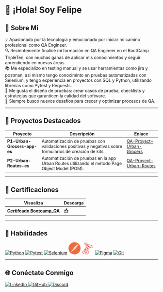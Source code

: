 # 👋 ¡Hola! Soy Felipe  
## 🚀 Sobre Mí  

💡 Apasionado por la tecnología y emocionado por iniciar mi camino profesional como QA Engineer.  
🔍 Recientemente finalicé mi formación en QA Engineer en el BootCamp TripleTen, con muchas ganas de aplicar mis conocimientos y seguir aprendiendo en nuevas áreas.  
📚 Me especializo en testing manual y se usar herramientas como jira y postman, asi mismo tengo conociminto en pruebas automatizadas con Selenium, y tengo experiencia en proyectos con SQL y Python, utilizando librerías como Pytest y Requests.          
📝 Me gusta el diseño de pruebas: crear casos de prueba, checklists y estrategias que garanticen la calidad del software.  
🚀 Siempre busco nuevos desafíos para crecer y optimizar procesos de QA.  

---

## 📝 Proyectos Destacados  
| Proyecto | Descripción | Enlace |
|----------|------------|--------|
| **P1-Urban-Grocers-app-es** | Automatización de pruebas con validaciones positivas y negativas sobre formularios de creación de kits. | [QA-Proyect-Urban-Grocers](https://github.com/FelipeML94/qa-project-Urban-Grocers-app-es.git) |
| **P2-Urban-Routes-es** | Automatización de pruebas en la app Urban Routes utilizando el método Page Object Model (POM). | [QA-Proyect-Urban-Routes](https://github.com/FelipeML94/qa-project-Urban-Routes-es.git) |

---

## 📜 Certificaciones


| Visualiza | Descarga |
|----------|------------|
| **[Certifcado Bootcamp_QA](https://github.com/FelipeML94/FelipeML94/blob/main/documentos/Moscoso_Luyo_Felipe_Bootcamp_QA.pdf)** | [📥](https://github.com/FelipeML94/FelipeML94/raw/main/documentos/Moscoso_Luyo_Felipe_Bootcamp_QA.pdf)|
---


## 🔧 Habilidades  
<p align="left">
    <a href="https://www.python.org/" target="_blank"><img src="https://raw.githubusercontent.com/danielcranney/readme-generator/main/public/icons/skills/python-colored.svg" width="36" height="36" alt="Python"/></a>
    <a href="https://www.pytest.org" target="_blank"><img src="https://raw.githubusercontent.com/pytest-dev/design/081f06cd2d6cd742e68f593560a2e8c1802feb7c/pytest_logo/pytest_logo.svg" width="36" height="36" alt="Pytest"/></a>
    <a href="https://www.selenium.dev" target="_blank"><img src="https://raw.githubusercontent.com/detain/svg-logos/780f25886640cef088af994181646db2f6b1a3f8/svg/selenium-logo.svg" width="40" height="40" alt="Selenium"/></a>
    <a href="https://postman.com" target="_blank"><img src="assets/postman.svg" width="40" height="40" alt="Postman"/></a>
    <a href="https://www.microsoft.com/en-us/sql-server" target="_blank">
    <img src="https://raw.githubusercontent.com/devicons/devicon/master/icons/microsoftsqlserver/microsoftsqlserver-plain.svg" width="40" height="40" alt="SQL Server"/></a>
    <a href="https://www.figma.com/" target="_blank"><img src="https://raw.githubusercontent.com/danielcranney/readme-generator/main/public/icons/skills/figma-colored.svg" width="36" height="36" alt="Figma"/></a>
    <a href="https://git-scm.com/" target="_blank"><img src="https://raw.githubusercontent.com/danielcranney/readme-generator/main/public/icons/skills/git-colored.svg" width="36" height="36" alt="Git"/></a>

</p>

---

## 🌐 Conéctate Conmigo  
<p align="left">
    <a href="https://www.linkedin.com/in/felipe-de-jesus-moscoso-luyo/" target="_blank">
        <img src="https://raw.githubusercontent.com/danielcranney/readme-generator/main/public/icons/socials/linkedin.svg" width="32" height="32" alt="LinkedIn"/>
    </a>
    <a href="https://www.github.com/FelipeML94" target="_blank">
        <img src="https://raw.githubusercontent.com/danielcranney/readme-generator/main/public/icons/socials/github.svg" width="32" height="32" alt="GitHub"/>
    </a>
    <a href="https://discord.com/users/felipe_ml" target="_blank">
        <img src="https://raw.githubusercontent.com/danielcranney/readme-generator/main/public/icons/socials/discord.svg" width="32" height="32" alt="Discord"/>
    </a>
</p>


